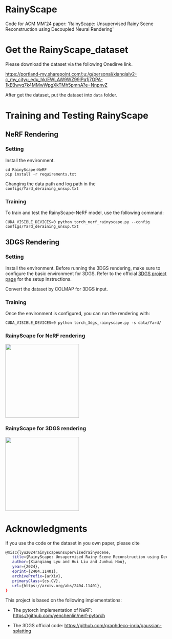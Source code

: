 # RainyScape
Code for ACM MM'24 paper: 'RainyScape: Unsupervised Rainy Scene Reconstruction using Decoupled Neural Rendering'


# Get the RainyScape_dataset

Please download the dataset via the following Onedirve link.

https://portland-my.sharepoint.com/:u:/g/personal/xianqialv2-c_my_cityu_edu_hk/EWLAW9WZ99lPq1j7OPA-1kEBwvq7k4MMwWpgXkTMh5pmnA?e=NnpnvZ

After get the dataset, put the dataset into ```data``` folder.

# Training and Testing RainyScape

## NeRF Rendering

### Setting

Install the environment.
```
cd RainyScape-NeRF
pip install -r requirements.txt
```

Changing the data path and log path in the ```configs/Yard_deraining_unsup.txt```

### Training
To train and test the RainyScape-NeRF model, use the following command:

```
CUDA_VISIBLE_DEVICES=0 python torch_nerf_rainyscape.py --config configs/Yard_deraining_unsup.txt
```

## 3DGS Rendering

### Setting

Install the environment.
Before running the 3DGS rendering, make sure to configure the basic environment for 3DGS. Refer to the official [3DGS project page](https://github.com/graphdeco-inria/gaussian-splatting) for the setup instructions.

Convert the dataset by COLMAP for 3DGS input.

### Training

Once the environment is configured, you can run the rendering with:

```
CUDA_VISIBLE_DEVICES=0 python torch_3dgs_rainyscape.py -s data/Yard/
```

### RainyScape for NeRF rendering
<img src='./Video/RSnerf.gif' width='230'>

### RainyScape for 3DGS rendering
<img src='./Video/RS3dgs.gif' width='230'>


# Acknowledgments

If you use the code or the dataset in you own paper, please cite

   ```sh
@misc{lyu2024rainyscapeunsupervisedrainyscene,
      title={RainyScape: Unsupervised Rainy Scene Reconstruction using Decoupled Neural Rendering}, 
      author={Xianqiang Lyu and Hui Liu and Junhui Hou},
      year={2024},
      eprint={2404.11401},
      archivePrefix={arXiv},
      primaryClass={cs.CV},
      url={https://arxiv.org/abs/2404.11401}, 
}
   ```

This project is based on the following implementations:

- The pytorch implementation of NeRF: https://github.com/yenchenlin/nerf-pytorch

- The 3DGS official code: https://github.com/graphdeco-inria/gaussian-splatting

